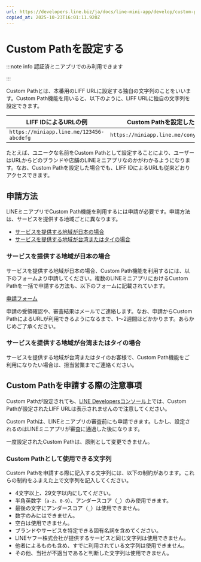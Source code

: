 ```yaml
---
url: https://developers.line.biz/ja/docs/line-mini-app/develop/custom-path/
copied_at: 2025-10-23T16:01:11.920Z
---
```

# Custom Pathを設定する

:::note info
認証済ミニアプリでのみ利用できます

:::

Custom Pathとは、本番用のLIFF URLに設定する独自の文字列のことをいいます。Custom Path機能を用いると、以下のように、LIFF URLに独自の文字列を設定できます。

| LIFF IDによるURLの例 | Custom Pathを設定した例 |
| --- | --- |
| `https://miniapp.line.me/123456-abcdefg` | `https://miniapp.line.me/cony_coffee` |

たとえば、ユニークな名前をCustom Pathとして設定することにより、ユーザーはURLからどのブランドや店舗のLINEミニアプリなのかがわかるようになります。なお、Custom Pathを設定した場合でも、LIFF IDによるURLも従来どおりアクセスできます。

## 申請方法

LINEミニアプリでCustom Path機能を利用するには申請が必要です。申請方法は、サービスを提供する地域ごとに異なります。

*   [サービスを提供する地域が日本の場合](#area-is-japan)
*   [サービスを提供する地域が台湾またはタイの場合](#area-is-taiwan-or-thailand)

### サービスを提供する地域が日本の場合

サービスを提供する地域が日本の場合、Custom Path機能を利用するには、以下のフォームより申請してください。複数のLINEミニアプリにおけるCustom Pathを一括で申請する方法も、以下のフォームに記載されています。

[申請フォーム](https://form.line.me/01JJ8V1B2858G8T4CCSYQYRQM5)

申請の受領確認や、審査結果はメールでご連絡します。なお、申請からCustom PathによるURLが利用できるようになるまで、1〜2週間ほどかかります。あらかじめご了承ください。

### サービスを提供する地域が台湾またはタイの場合

サービスを提供する地域が台湾またはタイのお客様で、Custom Path機能をご利用になりたい場合は、担当営業までご連絡ください。

## Custom Pathを申請する際の注意事項

Custom Pathが設定されても、[LINE Developersコンソール](https://developers.line.biz/console/)上では、Custom Pathが設定されたLIFF URLは表示されませんので注意してください。

Custom Pathは、LINEミニアプリの審査前にも申請できます。しかし、設定されるのはLINEミニアプリが審査に通過した後になります。

一度設定されたCustom Pathは、原則として変更できません。

### Custom Pathとして使用できる文字列

Custom Pathを申請する際に記入する文字列には、以下の制約があります。これらの制約をふまえた上で文字列を記入してください。

*   4文字以上、29文字以内にしてください。
*   半角英数字（`a-z`、`0-9`）、アンダースコア（`_`）のみ使用できます。
*   最後の文字にアンダースコア（`_`）は使用できません。
*   数字のみにはできません。
*   空白は使用できません。
*   ブランドやサービスを特定できる固有名詞を含めてください。
*   LINEヤフー株式会社が提供するサービスと同じ文字列は使用できません。
*   他者によるものも含め、すでに利用されている文字列は使用できません。
*   その他、当社が不適当であると判断した文字列は使用できません。